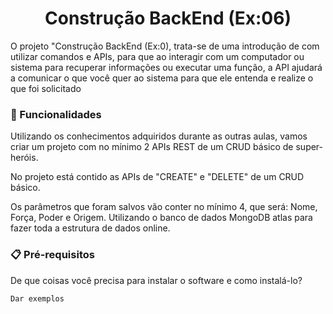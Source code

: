 <h1 align="center">
Construção BackEnd (Ex:06)
</h1>

<p>
O projeto "Construção BackEnd (Ex:0), trata-se de uma introdução de com utilizar comandos e APIs, para que ao interagir com um computador ou sistema para recuperar informações ou executar uma função, 
a API ajudará a comunicar o que você quer ao sistema para que ele entenda e realize o que foi solicitado
</p>

### 🚀 Funcionalidades

<p>
Utilizando os conhecimentos adquiridos durante as outras aulas, vamos criar um projeto com no mínimo 2 APIs REST de um CRUD básico de super-heróis.
</p>
<p>
No projeto está contido as APIs de "CREATE" e "DELETE" de um CRUD básico.
</p>
<p>
Os parâmetros que foram salvos vão conter no mínimo 4, que será: Nome, Força, Poder e Origem.
Utilizando o banco de dados MongoDB atlas para fazer toda a estrutura de dados online. 
</p>

### 📋 Pré-requisitos

De que coisas você precisa para instalar o software e como instalá-lo?

```
Dar exemplos
```

